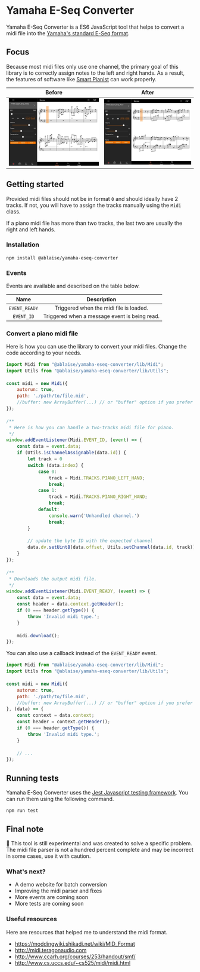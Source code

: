 # Yamaha E-Seq Converter

Yamaha E-Seq Converter is a ES6 JavaScript tool that helps to convert a midi file into the [Yamaha's standard E-Seq format](https://usa.yamaha.com/support/faq/pianos/1636.html).

## Focus

Because most midi files only use one channel, the primary goal of this library is to correctly assign notes to the left and right hands. As a result, the features of software like [Smart Pianist](https://usa.yamaha.com/products/musical_instruments/pianos/apps/smart_pianist/index.html) can work properly.

|                   Before                    |                   After                   |
|:-------------------------------------------:|:-----------------------------------------:|
| ![Before editing](./docs/images/before.jpg) | ![After editing](./docs/images/after.jpg) |

## Getting started

Provided midi files should not be in format `0` and should ideally have 2 tracks. If not, you will have to assign the tracks manually using the `Midi` class.

If a piano midi file has more than two tracks, the last two are usually the right and left hands.

### Installation

```
npm install @ablaise/yamaha-eseq-converter
```

### Events

Events are available and described on the table below.

|     Name      |                  Description                  |
|:-------------:|:---------------------------------------------:|
| `EVENT_READY` |    Triggered when the midi file is loaded.    |
|  `EVENT_ID`   | Triggered when a message event is being read. |

### Convert a piano midi file

Here is how you can use the library to convert your midi files. Change the code according to your needs.

```javascript
import Midi from "@ablaise/yamaha-eseq-converter/lib/Midi";
import Utils from "@ablaise/yamaha-eseq-converter/lib/Utils";

const midi = new Midi({
    autorun: true,
    path: './path/to/file.mid',
    //buffer: new ArrayBuffer(...) // or "buffer" option if you prefer to work with ArrayBuffer
});

/**
 * Here is how you can handle a two-tracks midi file for piano.
 */
window.addEventListener(Midi.EVENT_ID, (event) => {
    const data = event.data;
    if (Utils.isChannelAssignable(data.id)) {
        let track = 0
        switch (data.index) {
            case 0:
                track = Midi.TRACKS.PIANO_LEFT_HAND;
                break;
            case 1:
                track = Midi.TRACKS.PIANO_RIGHT_HAND;
                break;
            default:
                console.warn('Unhandled channel.')
                break;
        }

        // update the byte ID with the expected channel
        data.dv.setUint8(data.offset, Utils.setChannel(data.id, track));
    }
});

/**
 * Downloads the output midi file.
 */
window.addEventListener(Midi.EVENT_READY, (event) => {
    const data = event.data;
    const header = data.context.getHeader();
    if (0 === header.getType()) {
        throw 'Invalid midi type.';
    }

    midi.download();
});
```

You can also use a callback instead of the `EVENT_READY` event.

```javascript
import Midi from "@ablaise/yamaha-eseq-converter/lib/Midi";
import Utils from "@ablaise/yamaha-eseq-converter/lib/Utils";

const midi = new Midi({
    autorun: true,
    path: './path/to/file.mid',
    //buffer: new ArrayBuffer(...) // or "buffer" option if you prefer to work with ArrayBuffer
}, (data) => {
    const context = data.context;
    const header = context.getHeader();
    if (0 === header.getType()) {
        throw 'Invalid midi type.';
    }

    // ...
});
```

## Running tests

Yamaha E-Seq Converter uses the [Jest Javascript testing framework](https://jestjs.io). You can run them using the following command.

```
npm run test
```

## Final note

:construction: This tool is still experimental and was created to solve a specific problem. The midi file parser is not a hundred percent complete and may be incorrect in some cases, use it with caution.

### What's next?

- A demo website for batch conversion
- Improving the midi parser and fixes
- More events are coming soon
- More tests are coming soon

### Useful resources

Here are resources that helped me to understand the midi format.

- https://moddingwiki.shikadi.net/wiki/MID_Format
- http://midi.teragonaudio.com
- http://www.ccarh.org/courses/253/handout/smf/
- http://www.cs.uccs.edu/~cs525/midi/midi.html
